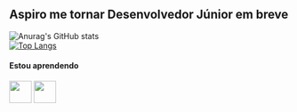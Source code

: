 ## Aspiro me tornar Desenvolvedor Júnior em breve


![Anurag's GitHub stats](https://github-readme-stats.vercel.app/api?username=vinitakahash&show_icons=true&theme=#)
<br>
[![Top Langs](https://github-readme-stats.vercel.app/api/top-langs/?username=vinitakahash&layout=compact)](https://github.com/anuraghazra/github-readme-stats)


   #### Estou aprendendo

<img src="https://cdn.jsdelivr.net/gh/devicons/devicon@latest/icons/python/python-original-wordmark.svg" width="40" height="40" /> <img src="https://cdn.jsdelivr.net/gh/devicons/devicon@latest/icons/nodejs/nodejs-original-wordmark.svg" width="40" height="40" /> 
          
          
